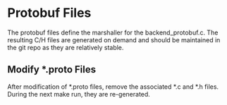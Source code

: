 # Protobuf Files

The protobuf files define the marshaller for the backend_protobuf.c. The
resulting C/H files are generated on demand and should be maintained in the
git repo as they are relatively stable.

## Modify *.proto Files

After modification of *.proto files, remove the associated *.c and *.h files.
During the next make run, they are re-generated.
